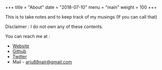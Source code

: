 +++
title = "About"
date = "2018-07-10"
menu = "main"
weight = 100
+++

This is to take notes and to keep track of my musings (If you can call that)

Disclaimer : I do not own any of these contents.

You can reach me at :  

* [Website](https://thenair.tk)
* [Github](https://github.com/arju88nair)
* [Twitter](https://twitter.com/itsnair)
* Mail - arju88nair@gmail.com

